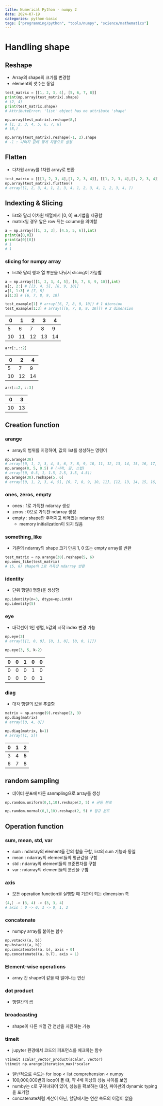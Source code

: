 ```yaml
---
title: Numerical Python - numpy 2
date: 2024-07-19
categories: python-basic
tags: ["programming/python", "tools/numpy", "science/mathematics"]
---
```

# Handling shape

## Reshape

- Array의 shape의 크기를 변경함
- element의 갯수는 동일

```python
test_matrix = [[1, 2, 3, 4], [5, 6, 7, 8]]
print(np.array(test_matrix).shape)
# (2, 4)
print(test_matrix.shape)
# AttributeError: 'list' object has no attribute 'shape'

np.array(test_matrix).reshape(8,)
# [1, 2, 3, 4, 5, 6, 7, 8]
# (8,)

np.array(test_matrix).reshape(-1, 2).shape
# -1 : 나머지 값에 맞게 자동으로 설정
```
## Flatten
- 다차원 array를 1차원 array로 변환

```python
test_matrix = [[[1, 2, 3, 4],[1, 2, 3, 4]], [[1, 2, 3, 4],[1, 2, 3, 4]]]
np.array(test_matrix).flatten()
# array([1, 2, 3, 4, 1, 2, 3, 4, 1, 2, 3, 4, 1, 2, 3, 4, ])
```

## Indexting & Slicing

- list와 달리 이차원 배열에서 [0, 0] 표기법을 제공함
- matrix일 경우 앞은 row 뒤는 column을 의미함

```python
a = np.array([[1, 2, 3], [4.5, 5, 6]],int)
print(a[0,0])
print(a[0][0])
# 1
# 1
```
### slicing for numpy array
- list와 달리 행과 열 부분을 나눠서 slicing이 가능함
```python
a = np.array([[1, 2, 3, 4, 5], [6, 7, 8, 9, 10]],int)
a[:, 2:] # [[3, 4, 5], [8, 9, 10]]
a[1, 1:3] # [7, 8]
a[1:3] # [6, 7, 8, 9, 10]

test_example[1] # array([6, 7, 8, 9, 10]) # 1 diension
test_example[1:3] # array([[6, 7, 8, 9, 10]]) # 2 dimension
```

|  0 |  1 |  2 |  3 |  4 |
|----|----|----|----|----|
|  5 |  6 |  7 |  8 |  9 |
| 10 | 11 | 12 | 13 | 14 |

```python
arr[:,::2]
```
|  0 |  2 |  4 |
|----|----|----|
|  5 |  7 |  9 |
| 10 | 12 | 14 |

```python
arr[::2, ::3]
```
|  0 |  3 |
|----|----|
| 10 | 13 |

## Creation function

### arange
- array의 범위를 지정하여, 값의 list를 생성하는 명령어
```python
np.arange(30)
# array([0, 1, 2, 3, 4, 5, 6, 7, 8, 9, 10, 11, 12, 13, 14, 15, 16, 17, 18, 19, 20, 21, 22, 23, 24, 25, 26, 27, 28, 29, 30])
np.arange(0, 5, 0.5) # (시작, 끝, 스텝)
# array([0, 0.5, 1, 1.5, 2.5, 3.5, 4.5])
np.arange(30).reshape(5, 6)
# array([0, 1, 2, 3, 4, 5], [6, 7, 8, 9, 10, 11], [12, 13, 14, 15, 16, 17], [18, 19, 20, 21, 22, 23], [24, 25, 26, 27, 28, 29]])
```
### ones, zeros, empty
- ones : 1로 가득찬 ndarray 생성
- zeros : 0으로 가득찬 ndarray 생성
- empty : shape만 주어지고 비어있는 ndarray 생성
  - memory initialization이 되지 않음

### something_like
- 기존의 ndarray의 shape 크기 만큼 1, 0 또는 empty array를 반환
```python
test_matrix = np.arange(30).reshape(5, 6)
np.ones_like(test_matrix)
# (5, 6) shape의 1로 가득찬 ndarray 반환
```
### identity
- 단위 행렬(i 행렬)을 생성함
```python
np.identity(n=3, dtype=np.int8)
np.identity(5)
```

### eye
- 대각선이 1인 행렬, k값의 시작 index 변경 가능
```python
np.eye(3)
# array([[1, 0, 0], [0, 1, 0], [0, 0, 1]])

np.eye(3, 5, k-2)
```
|  0 |  0 |  1 |  0 |  0 |
|----|----|----|----|----|
|  0|  0|  0 |  1 |  0 |
| 0 | 0 | 0| 0 | 1 |

### diag
- 대각 행렬의 값을 추출함
```python
matrix = np.arange(9).reshape(3, 3)
np.diag(matrix)
# array([0, 4, 8])

np.diag(matrix, k=1)
# array([1, 5])
```
|  0 |  **1** |  2 |
|----|----|----|
|  3 |  4 |  **5** |
| 6 | 7 | 8 |

## random sampling
- 데이터 분포에 따른 sanmpling으로 array를 생성
```python
np.random.uniform(0,1,10).reshape(2, 5) # 균등 분포

np.random.normal(0,1,10).reshape(2, 5) # 정규 분포
```
## Operation function

### sum, mean, std, var
- sum : ndarray의 element들 간의 합을 구함, list의 sum 기능과 동일
- mean : ndarray의 element들의 평균값을 구함
- std : ndarray의 element들의 표준편차를 구함
- var : ndarray의 element들의 분산을 구함

### axis
- 모든 operation function을 실행할 때 기준이 되는 dimension 축
```python
(4,) -> (3, 4) -> (3, 3, 4) 
# axis : 0 -> 0, 1 -> 0, 1, 2
```

### concatenate
- numpy array를 붙이는 함수
```python
np.vstack((a, b))
np.hstack((a, b))
np.concatenate((a, b), axis = 0)
np.concatenate((a, b.T), axis = 1)
```

### Element-wise operations
- array 간 shape이 같을 때 일어나는 연산

### dot product
- 행렬간의 곱

### broadcasting
- shape이 다른 배열 간 연산을 지원하는 기능

### timeit
- jupyter 환경에서 코드의 퍼포먼스를 체크하는 함수

```python
%timeit scalar_vector_product(scalar, vector)
%timeit np.arange(iteration_max)*scalar
```
- 일반적으로 속도는 for loop < list comprehension < numpy
- 100,000,000번의 loop이 돌 떄, 약 4배 이상의 성능 차이를 보임
- numby는 c로 구혀녀되어 있어, 성능을 확보하는 대신, 파이썬의 dynamic typing을 포기함
- concatenate처럼 계산이 아닌, 할당에서는 연산 속도의 이점이 없음
